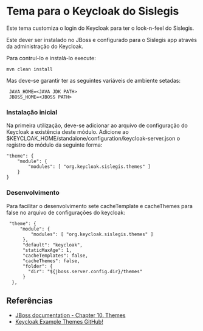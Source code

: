 Tema para o Keycloak do Sislegis
==============

Este tema customiza o login do Keycloak para ter o look-n-feel do Sislegis.

Este dever ser instalado no JBoss e configurado para o Sislegis app através da administração do Keycloak.

Para contruí-lo e instalá-lo execute:

    mvn clean install

Mas deve-se garantir ter as seguintes variáveis de ambiente setadas:

     JAVA_HOME=<JAVA JDK PATH>
     JBOSS_HOME=<JBOSS PATH>
     
     
### Instalação inicial

Na primeira utilização, deve-se adicionar ao arquivo de configuração do Keycloak a existência deste módulo. 
Adicione ao $KEYCLOAK_HOME/standalone/configuration/keycloak-server.json o registro do módulo da seguinte forma:
    
    "theme": {
        "module": {
            "modules": [ "org.keycloak.sislegis.themes" ]
        }
    }

### Desenvolvimento

Para facilitar o desenvolvimento sete cacheTemplate e cacheThemes para false no arquivo de configurações do keycloak:

     "theme": {
         "module": {
             "modules": [ "org.keycloak.sislegis.themes" ]
          },
          "default": "keycloak",
          "staticMaxAge": 1,
          "cacheTemplates": false,
          "cacheThemes": false,
          "folder": {
            "dir": "${jboss.server.config.dir}/themes"
          }
      },

## Referências

* [JBoss documentation - Chapter 10. Themes](http://docs.jboss.org/keycloak/docs/1.2.0.Beta1/userguide/html/themes.html)
* [Keycloak Example Themes GitHub!](https://github.com/keycloak/keycloak/tree/master/examples/themes)
     